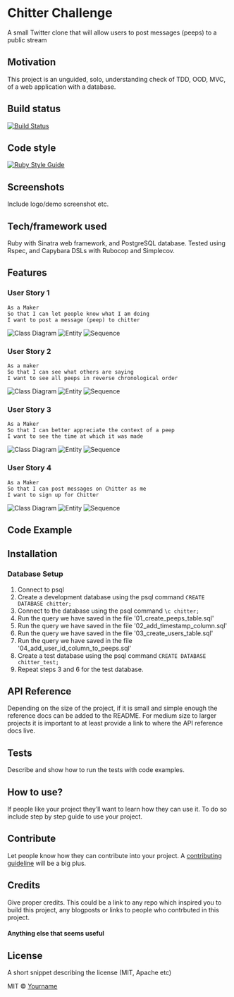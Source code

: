 # Chitter Challenge
A small Twitter clone that will allow users to post messages (peeps) to a public stream

## Motivation
This project is an unguided, solo, understanding check of TDD, OOD, MVC, of a web application with a database.

## Build status
[![Build Status](https://travis-ci.com/chriswhitehouse/chitter-challenge.svg?branch=master)](https://travis-ci.com/chriswhitehouse/chitter-challenge)

## Code style
[![Ruby Style Guide](https://img.shields.io/badge/code_style-standard-brightgreen.svg)](https://github.com/testdouble/standard)

## Screenshots
Include logo/demo screenshot etc.

## Tech/framework used
Ruby with Sinatra web framework, and PostgreSQL database. Tested using Rspec, and Capybara DSLs with Rubocop and Simplecov.

## Features
### User Story 1
```
As a Maker
So that I can let people know what I am doing  
I want to post a message (peep) to chitter
```

![Class Diagram](https://github.com/chriswhitehouse/chitter-challenge/blob/master/diagrams/user_story_1/class.svg)
![Entity](https://github.com/chriswhitehouse/chitter-challenge/blob/master/diagrams/user_story_1/entity.svg)
![Sequence](https://github.com/chriswhitehouse/chitter-challenge/blob/master/diagrams/user_story_1/sequence.svg)

### User Story 2
```
As a maker
So that I can see what others are saying  
I want to see all peeps in reverse chronological order
```

![Class Diagram](https://github.com/chriswhitehouse/chitter-challenge/blob/master/diagrams/user_story_2/class.svg)
![Entity](https://github.com/chriswhitehouse/chitter-challenge/blob/master/diagrams/user_story_2/entity.svg)
![Sequence](https://github.com/chriswhitehouse/chitter-challenge/blob/master/diagrams/user_story_2/sequence.svg)

### User Story 3
```
As a Maker
So that I can better appreciate the context of a peep
I want to see the time at which it was made
```

![Class Diagram](https://github.com/chriswhitehouse/chitter-challenge/blob/master/diagrams/user_story_3/class.svg)
![Entity](https://github.com/chriswhitehouse/chitter-challenge/blob/master/diagrams/user_story_3/entity.svg)
![Sequence](https://github.com/chriswhitehouse/chitter-challenge/blob/master/diagrams/user_story_3/sequence.svg)

### User Story 4
```
As a Maker
So that I can post messages on Chitter as me
I want to sign up for Chitter
```

![Class Diagram](https://github.com/chriswhitehouse/chitter-challenge/blob/master/diagrams/user_story_4/class.svg)
![Entity](https://github.com/chriswhitehouse/chitter-challenge/blob/master/diagrams/user_story_4/entity.svg)
![Sequence](https://github.com/chriswhitehouse/chitter-challenge/blob/master/diagrams/user_story_4/sequence.svg)

## Code Example


## Installation
### Database Setup
1. Connect to psql
2. Create a development database using the psql command `CREATE DATABASE chitter;`
3. Connect to the database using the psql command `\c chitter;`
4. Run the query we have saved in the file '01_create_peeps_table.sql'
5. Run the query we have saved in the file '02_add_timestamp_column.sql'
6. Run the query we have saved in the file '03_create_users_table.sql'
7. Run the query we have saved in the file '04_add_user_id_column_to_peeps.sql'
8. Create a test database using the psql command `CREATE DATABASE chitter_test;`
9. Repeat steps 3 and 6 for the test database.


## API Reference

Depending on the size of the project, if it is small and simple enough the reference docs can be added to the README. For medium size to larger projects it is important to at least provide a link to where the API reference docs live.

## Tests
Describe and show how to run the tests with code examples.

## How to use?
If people like your project they’ll want to learn how they can use it. To do so include step by step guide to use your project.

## Contribute

Let people know how they can contribute into your project. A [contributing guideline](https://github.com/zulip/zulip-electron/blob/master/CONTRIBUTING.md) will be a big plus.

## Credits
Give proper credits. This could be a link to any repo which inspired you to build this project, any blogposts or links to people who contrbuted in this project.

#### Anything else that seems useful

## License
A short snippet describing the license (MIT, Apache etc)

MIT © [Yourname]()
